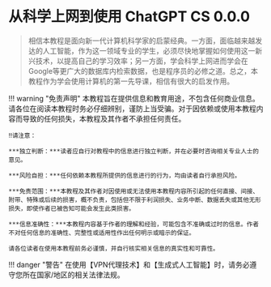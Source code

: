 # 从科学上网到使用 ChatGPT  CS 0.0.0

> 相信本教程是面向新一代计算机科学家的启蒙经典。一方面，面临越来越发达的人工智能，作为这一领域专业的学生，必须尽快地掌握如何使用这一新兴技术，以提高自己的学习效率；另一方面，学会科学上网进而学会在Google等更广大的数据库内检索数据，也是程序员的必修之道。总之，本教程作为学会使用计算机的第一先导课，相信有很大的启发作用。

!!! warning "免责声明"
    本教程旨在提供信息和教育用途，不包含任何商业信息。请各位在阅读本教程时务必仔细辨别，谨防上当受骗。对于因依赖或使用本教程内容而导致的任何损失，本教程及其作者不承担任何责任。
    
    ‼请注意：
    
    ***独立判断：***读者应自行对教程中的信息进行独立判断，并在必要时咨询相关专业人士的意见。
    
    ***风险自担：***任何依赖本教程所提供的信息进行的行为，均由读者自行承担风险。
    
    ***免责范围：***本教程及其作者对因使用或无法使用本教程内容所引起的任何直接、间接、附带、特殊或后续的损害，概不负责，包括但不限于利润损失、业务中断、数据丢失或其他无形损失，即使作者已被告知可能会发生此类损害。
    
    ***信息准确性：***本教程内容基于作者的理解和经验，可能包含不准确或过时的信息。作者不对任何信息的准确性、完整性或适用性作出任何明示或暗示的保证。
    
    请各位读者在使用本教程前务必谨慎，并自行核实相关信息的真实性和可靠性。









!!! danger "警告"
    在使用【VPN代理技术】和【生成式人工智能】时，请务必遵守您所在国家/地区的相关法律法规。